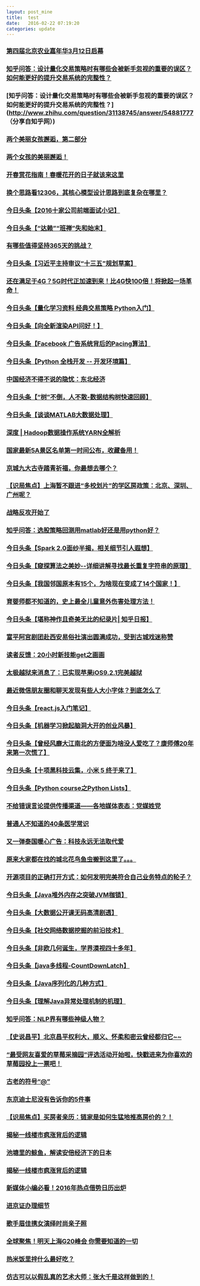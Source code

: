 ```yaml
---
layout: post_mine
title:  test
date:   2016-02-22 07:19:20
categories: update
---
```

### [第四届北京农业嘉年华3月12日启幕](https://mp.weixin.qq.com/s?__biz=MzA4MTI4MDQzNQ==&mid=401888751&idx=1&sn=5eedd24e142591c14d14b6df6feff770&scene=0&key=710a5d99946419d9b9c2e634d7dc028d84e1803730e4651333b63a187de16b60140cb458365caab83379cf6b846a9a14&ascene=7&uin=MjI4OTg2NjU%3D&devicetype=android-21&version=26030d33&nettype=cmnet&pass_ticket=4babP2Z%2B0aOBs83rgrsmfwSa0hppbQCXFYjvXwYCdAw%3D)

### [知乎问答：设计量化交易策略时有哪些会被新手忽视的重要的误区？如何能更好的提升交易系统的完整性？](http://www.zhihu.com/question/31138745/answer/54881777)

### [知乎问答：设计量化交易策略时有哪些会被新手忽视的重要的误区？如何能更好的提升交易系统的完整性？](http://www.zhihu.com/question/31138745/answer/54881777 （分享自知乎网）)

### [两个美丽女孩邂逅，第二部分](https://mp.weixin.qq.com/s?__biz=MzAxODIwNDkzMw==&mid=403803110&idx=1&sn=59e18a0b75187edbdf7d2acf64f29b77&scene=0&key=710a5d99946419d9044facc265bf5b55d2fa5e8e6ec667e24bb8ad9441d4c7b37a7ace19f14706b689a975203f960018&ascene=7&uin=MjI4OTg2NjU%3D&devicetype=android-21&version=26030d33&nettype=cmnet&pass_ticket=4babP2Z%2B0aOBs83rgrsmfwSa0hppbQCXFYjvXwYCdAw%3D)

### [两个女孩的美丽邂逅！](https://mp.weixin.qq.com/s?__biz=MzAxODIwNDkzMw==&mid=403780291&idx=1&sn=1c3884fec698bb23380265020ca088ea&scene=0&key=710a5d99946419d9b1e80c6c2eb272f2c8d6515cc0673201244cfbd17c61563c1e738552e0706a534e8854d1391190e7&ascene=7&uin=MjI4OTg2NjU%3D&devicetype=android-21&version=26030d33&nettype=cmnet&pass_ticket=4babP2Z%2B0aOBs83rgrsmfwSa0hppbQCXFYjvXwYCdAw%3D)

### [开春赏花指南！春暖花开的日子就该来这里](https://mp.weixin.qq.com/s?__biz=MjM5NDcxMTE2NA==&mid=406088732&idx=1&sn=a212f3be2e9ba17389867c9f84cc2823&scene=0&key=710a5d99946419d90856bb6470100ba254e588e5148ff13f560453814bfc7138cecc7ef093722d54e62f2b1f49912e26&ascene=7&uin=MjI4OTg2NjU%3D&devicetype=android-21&version=26030d33&nettype=cmnet&pass_ticket=4babP2Z%2B0aOBs83rgrsmfwSa0hppbQCXFYjvXwYCdAw%3D)

### [换个思路看12306，其核心模型设计思路到底复杂在哪里？](https://mp.weixin.qq.com/s?__biz=MjM5MDE0Mjc4MA==&mid=402866528&idx=1&sn=3a3e9a4c177ae9d1964b27694dba4628&scene=0&key=710a5d99946419d93b3ce410e39d163267d8ac8c4d5a175b0f280d0237ae5e6616545225c9732a572d2ba67e898bff15&ascene=7&uin=MjI4OTg2NjU%3D&devicetype=android-21&version=26030d33&nettype=cmnet&pass_ticket=4babP2Z%2B0aOBs83rgrsmfwSa0hppbQCXFYjvXwYCdAw%3D)

### [今日头条【2016十家公司前端面试小记】](http://toutiao.com/item/6254324044569510401/?iid=3578109516&app=news_article&tt_from=android_share&utm_source=email&utm_medium=toutiao_android&utm_campaign=client_share)

### [今日头条【“达赖”“班禅”失和始末】](http://toutiao.com/item/6252053060672029185/?iid=3578109516&app=news_article&tt_from=android_share&utm_source=email&utm_medium=toutiao_android&utm_campaign=client_share)

### [有哪些值得坚持365天的挑战？](https://mp.weixin.qq.com/s?__biz=MjM5NjA3OTM0MA==&mid=405076338&idx=1&sn=24d9db59a65e81f6bf9bddf8012e5ff2&scene=0&key=710a5d99946419d9d9b6e19fe6d1a914e365c039ec4ec43e0344d5420fc08a49f068c5bb70658428c9814e0a54b55822&ascene=7&uin=MjI4OTg2NjU%3D&devicetype=android-21&version=26030d33&nettype=cmnet&pass_ticket=4babP2Z%2B0aOBs83rgrsmfwSa0hppbQCXFYjvXwYCdAw%3D)

### [今日头条【习近平主持审议“十三五”规划草案】](http://toutiao.com/item/6254125668477436418/?iid=3578109516&app=news_article&tt_from=android_share&utm_source=email&utm_medium=toutiao_android&utm_campaign=client_share)

### [还在满足于4G？5G时代正加速到来！比4G快100倍！将掀起一场革命！](http://mp.weixin.qq.com/s?__biz=MjM5NzAwMzU0MA==&mid=1128663519&idx=1&sn=e0b2c638b37d915e7f5b1286d56513a6&scene=0#wechat_redirect)

### [今日头条【量化学习资料 经典交易策略 Python入门】](http://toutiao.com/item/6254393029411471873/?iid=3578109516&app=news_article&tt_from=android_share&utm_source=email&utm_medium=toutiao_android&utm_campaign=client_share)

### [今日头条【向全新渲染API问好！】](http://toutiao.com/item/6254436072625816066/?iid=3578109516&app=news_article&tt_from=android_share&utm_source=email&utm_medium=toutiao_android&utm_campaign=client_share)

### [今日头条【Facebook 广告系统背后的Pacing算法】](http://toutiao.com/item/6254399985773724162/?iid=3578109516&app=news_article&tt_from=android_share&utm_source=email&utm_medium=toutiao_android&utm_campaign=client_share)

### [今日头条【Python 全栈开发 -- 开发环境篇】](http://toutiao.com/item/6254351600416981505/?iid=3578109516&app=news_article&tt_from=android_share&utm_source=email&utm_medium=toutiao_android&utm_campaign=client_share)

### [中国经济不得不说的隐忧：东北经济](http://mp.weixin.qq.com/s?__biz=MjM5NzAwMzU0MA==&mid=1128663519&idx=4&sn=27fe27d8bf98dcd39e918562784f0016&scene=0#wechat_redirect)

### [今日头条【“树”不倒，人不散-数据结构树快速回顾】](http://toutiao.com/item/6253959549284254209/?iid=3578109516&app=news_article&tt_from=android_share&utm_source=email&utm_medium=toutiao_android&utm_campaign=client_share)

### [今日头条【谈谈MATLAB大数据处理】](http://toutiao.com/item/6254402402850439682/?iid=3578109516&app=news_article&tt_from=android_share&utm_source=email&utm_medium=toutiao_android&utm_campaign=client_share)

### [深度&nbsp;|&nbsp;Hadoop数据操作系统YARN全解析](http://mp.weixin.qq.com/s?__biz=MjM5MDE0Mjc4MA==&mid=402875530&idx=1&sn=08bc46908201bcfb7f3f563a54e44862&scene=0#wechat_redirect)

### [国家最新5A景区名单第一时间公布，收藏备用！](http://mp.weixin.qq.com/s?__biz=MjM5MTQ1NDY1Ng==&mid=404824513&idx=1&sn=1c1737b5310fa6fd38016bc475d84d20&scene=1&srcid=0224GUBVN2Jw7sHygzxjCJ83&from=groupmessage&isappinstalled=0#wechat_redirect)

### [京城九大古寺踏青祈福，你最想去哪个？](http://mp.weixin.qq.com/s?__biz=MjM5NDcxMTE2NA==&mid=406113564&idx=1&sn=56c35307f0efd1ce7cb28a679b398a3b&scene=0#wechat_redirect)

### [【识局焦点】上海暂不跟进“多校划片”的学区房政策：北京、深圳、广州呢？](http://mp.weixin.qq.com/s?__biz=MjM5NzE4MTUyMw==&mid=402344802&idx=1&sn=c8c31236a1ea2e58e890fa6d8620147f&scene=0#wechat_redirect)

### [战略反攻开始了](http://mp.weixin.qq.com/s?__biz=MjM5MTY4NzM2OQ==&mid=402133784&idx=1&sn=611af26de553835a25e48b37ae2ee80f&scene=2&srcid=02206tRvnpH77jJBwBiwAWWp&from=timeline&isappinstalled=0#wechat_redirect)

### [知乎问答：选股策略回测用matlab好还是用python好？](http://www.zhihu.com/question/30801713/answer/83455657)

### [今日头条【Spark 2.0面纱半揭，相关细节引人遐想】](http://toutiao.com/item/6254667237861360130/?iid=3578109516&app=news_article&tt_from=android_share&utm_source=email&utm_medium=toutiao_android&utm_campaign=client_share)

### [今日头条【窥探算法之美妙--详细讲解寻找最长重复字符串的原理】](http://toutiao.com/item/6254485122842624514/?iid=3578109516&app=news_article&tt_from=android_share&utm_source=email&utm_medium=toutiao_android&utm_campaign=client_share)

### [今日头条【我国邻国原本有15个，为啥现在变成了14个国家！】](http://toutiao.com/item/6252872750638039553/?iid=3578109516&app=news_article&tt_from=android_share&utm_source=email&utm_medium=toutiao_android&utm_campaign=client_share)

### [育婴师都不知道的，史上最全儿童意外伤害处理方法！](http://mp.weixin.qq.com/s?__biz=MjM5MjUxODI4MA==&mid=403543010&idx=4&sn=dca3368156ae36b994d4770357c5bdd4&scene=0#wechat_redirect)

### [今日头条【堪称神作且奇美无比的纪录片| 知乎日报】](http://toutiao.com/item/6254686549179367938/?iid=3578109516&app=news_article&tt_from=android_share&utm_source=email&utm_medium=toutiao_android&utm_campaign=client_share)

### [富平阿宫剧团赴西安易俗社演出圆满成功，受到古城戏迷称赞](http://mp.weixin.qq.com/s?__biz=MzA3MjI5NTYxNw==&mid=408166262&idx=1&sn=961a323a117aaf0598c27a0bf4a2af50&scene=0#wechat_redirect)

### [读者反馈：20小时新技能get之画画](http://mp.weixin.qq.com/s?__biz=MjM5NjA3OTM0MA==&mid=405125973&idx=1&sn=feb2a11a15529b7c3d9a5854f3fa48d6&scene=0#wechat_redirect)

### [太极越狱来消息了：已实现苹果iOS9.2.1完美越狱](http://mp.weixin.qq.com/s?__biz=MzA4ODczODExNQ==&mid=402215094&idx=1&sn=6dd07739ee4f92f9161ca627e65ad773&scene=0#wechat_redirect)

### [最近微信朋友圈和聊天发现有些人大小字体？到底怎么了](http://mp.weixin.qq.com/s?__biz=MzA4ODczODExNQ==&mid=402215094&idx=2&sn=8444eb8c11f7e6af0b82a5d6bf896dfc&scene=0#wechat_redirect)

### [今日头条【react.js入门笔记】](http://toutiao.com/item/6254688948602274306/?iid=3578109516&app=news_article&tt_from=android_share&utm_source=email&utm_medium=toutiao_android&utm_campaign=client_share)

### [今日头条【机器学习掀起脑洞大开的创业风暴】](http://toutiao.com/item/6254004778083287554/?iid=3578109516&app=news_article&tt_from=android_share&utm_source=email&utm_medium=toutiao_android&utm_campaign=client_share)

### [今日头条【曾经风靡大江南北的方便面为啥没人爱吃了？康师傅20年来第一次慌了】](http://toutiao.com/item/6254732244976402945/?iid=3578109516&app=news_article&tt_from=android_share&utm_source=email&utm_medium=toutiao_android&utm_campaign=client_share)

### [今日头条【十项黑科技云集，小米 5 终于来了】](http://toutiao.com/item/6254762742297657858/?iid=3578109516&app=news_article&tt_from=android_share&utm_source=email&utm_medium=toutiao_android&utm_campaign=client_share)

### [今日头条【Python course之Python Lists】](http://toutiao.com/item/6254632566473622017/?iid=3578109516&app=news_article&tt_from=android_share&utm_source=email&utm_medium=toutiao_android&utm_campaign=client_share)

### [不给错误言论提供传播渠道——各地媒体表态：党媒姓党](http://mp.weixin.qq.com/s?__biz=MjM5MDIwODkyMA==&mid=401458629&idx=1&sn=2e307ab28d9408ba67eb7f96597381aa&scene=0#wechat_redirect)

### [普通人不知道的40条医学常识](http://mp.weixin.qq.com/s?__biz=MjM5NjA3OTM0MA==&mid=405340603&idx=1&sn=f1fd4fdcfc3e5ebabcb5f37eff50ea05&scene=0#wechat_redirect)

### [又一弹泰国暖心广告：科技永远无法取代爱](http://mp.weixin.qq.com/s?__biz=MjM5NjU2NDkyNA==&mid=404191207&idx=1&sn=fa8e24e1bdc19006ca4395aa28bdd8c7&scene=0#wechat_redirect)

### [原来大家都在找的城北花鸟鱼虫搬到这里了。。。](http://mp.weixin.qq.com/s?__biz=MjM5ODE2ODM0MA==&mid=410176011&idx=1&sn=e11e1c626bcfe361089c9a1cc62b13bb&scene=0#wechat_redirect)

### [开源项目的正确打开方式：如何发明完美符合自己业务特点的轮子？](http://mp.weixin.qq.com/s?__biz=MjM5MDE0Mjc4MA==&mid=402884021&idx=1&sn=cbd9c385f7eaa691c6f2eb36bfadd9d8&scene=0#wechat_redirect)

### [今日头条【Java堆外内存之突破JVM枷锁】](http://toutiao.com/item/6254875430268961282/?iid=3578109516&app=news_article&tt_from=android_share&utm_source=email&utm_medium=toutiao_android&utm_campaign=client_share)

### [今日头条【大数据公开课无码高清剧透】](http://toutiao.com/item/6254830415358460418/?iid=3578109516&app=news_article&tt_from=android_share&utm_source=email&utm_medium=toutiao_android&utm_campaign=client_share)

### [今日头条【社交网络数据挖掘的前沿技术】](http://toutiao.com/item/6254791387401683457/?iid=3578109516&app=news_article&tt_from=android_share&utm_source=email&utm_medium=toutiao_android&utm_campaign=client_share)

### [今日头条【非欧几何诞生，学界漠视四十多年】](http://toutiao.com/item/6254879539688636930/?iid=3578109516&app=news_article&tt_from=android_share&utm_source=email&utm_medium=toutiao_android&utm_campaign=client_share)

### [今日头条【java多线程-CountDownLatch】](http://toutiao.com/item/6254883269221810689/?iid=3578109516&app=news_article&tt_from=android_share&utm_source=email&utm_medium=toutiao_android&utm_campaign=client_share)

### [今日头条【Java序列化的几种方式】](http://toutiao.com/item/6254855265443643905/?iid=3578109516&app=news_article&tt_from=android_share&utm_source=email&utm_medium=toutiao_android&utm_campaign=client_share)

### [今日头条【理解Java异常处理机制的机理】](http://toutiao.com/item/6254781301627290113/?iid=3578109516&app=news_article&tt_from=android_share&utm_source=email&utm_medium=toutiao_android&utm_campaign=client_share)

### [知乎问答：NLP界有哪些神级人物？](http://www.zhihu.com/question/32318281)

### [【史说昌平】北京昌平权利大，顺义、怀柔和密云曾经都归它~~](http://mp.weixin.qq.com/s?__biz=MzA4MTI4MDQzNQ==&mid=401908988&idx=2&sn=54bc35e689337c7714047a82aca37ec9&scene=0#wechat_redirect)

### [“最受网友喜爱的草莓采摘园”评选活动开始啦，快戳进来为你喜欢的草莓园投上一票吧！](http://mp.weixin.qq.com/s?__biz=MzA4MTI4MDQzNQ==&mid=401908988&idx=1&sn=9806ff86fc10b0d69b506225faedf8db&scene=0#wechat_redirect)

### [古老的符号“@”](http://mp.weixin.qq.com/s?__biz=MjM5NTEzNjA2MA==&mid=403685190&idx=1&sn=358c121e3a1c33fabb6894a91bcb5c07&scene=0#wechat_redirect)

### [东京迪士尼没有告诉你的5件事](http://mp.weixin.qq.com/s?__biz=MjM5NTEzNjA2MA==&mid=403685190&idx=2&sn=f0e7caa8485be2a0a5793cd53b5695d2&scene=0#wechat_redirect)

### [【识局焦点】买房者亲历：链家是如何生猛地推高房价的？！](http://mp.weixin.qq.com/s?__biz=MjM5NzE4MTUyMw==&mid=402354647&idx=1&sn=d596bd997f6eb8b470a2bd635f85a366&scene=0#wechat_redirect)

### [揭秘一线楼市疯涨背后的逻辑](http://mp.weixin.qq.com/s?__biz=MjM5NDI3NjE0MQ==&mid=402163049&idx=4&sn=e4d352f2e4d12961ca28f4ad31ed00a7&scene=0#wechat_redirect)

### [池塘里的鲸鱼，解读安倍经济下的日本](http://mp.weixin.qq.com/s?__biz=MjM5NjE2NjgyMA==&mid=404401254&idx=1&sn=9d1c07bbb876bf0d1d6734300a2e4971&scene=0#wechat_redirect)

### [揭秘一线楼市疯涨背后的逻辑](http://mp.weixin.qq.com/s?__biz=MjM5NzAwMzU0MA==&mid=1132056684&idx=1&sn=6e316c248f9098f76bad4a70f87a71df&scene=0#wechat_redirect)

### [新媒体小编必看！2016年热点借势日历出炉](http://mp.weixin.qq.com/s?__biz=MjM5NjU2NDkyNA==&mid=404197248&idx=1&sn=6f69f1bd3f1907175abd8f530bcc34de&scene=0#wechat_redirect)

### [进京证办理细节](http://mp.weixin.qq.com/s?__biz=MjM5MzM4MDU0Mg==&mid=419477806&idx=2&sn=5ae2bbed945ff11d108b299a0ba2f5bc&scene=0#wechat_redirect)

### [歌手眉佳携女演绎时尚亲子照](http://mp.weixin.qq.com/s?__biz=MzAxNjE1NTUwMg==&mid=402532950&idx=1&sn=92810f35b6d318a8b3f90d9ae66b26c7&scene=0#wechat_redirect)

### [全球聚焦！明天上海G20峰会&nbsp;你需要知道的一切](http://mp.weixin.qq.com/s?__biz=MjM5NzAwMzU0MA==&mid=1135485541&idx=1&sn=2c5d218c6a233e67a873d5e1565332ab&scene=0#wechat_redirect)

### [热米饭里拌什么最好吃？](http://mp.weixin.qq.com/s?__biz=MzA5OTA2NTEzOA==&mid=403475984&idx=1&sn=b2c512053d482d8eded00a36dc855a33&scene=0#wechat_redirect)

### [仿古可以以假乱真的艺术大师：张大千是这样做到的！](http://mp.weixin.qq.com/s?__biz=MzA5MzQ3MzQxOQ==&mid=402805428&idx=1&sn=8e165230deec2c45252221786b01fc9e&scene=0#wechat_redirect)

